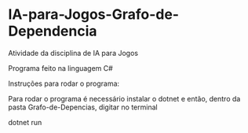 # IA-para-Jogos-Grafo-de-Dependencia
Atividade da disciplina de IA para Jogos

Programa feito na linguagem C#


Instruções para rodar o programa:

Para rodar o programa é necessário instalar o dotnet e então, dentro da pasta Grafo-de-Depencias, digitar no terminal

dotnet run
